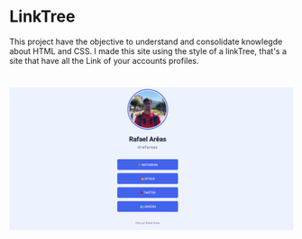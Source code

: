 # LinkTree

<p>This project have the objective to understand and consolidate knowlegde about HTML and CSS. I made this site using the style of a linkTree, that's a site that have all the Link of your accounts profiles.</p>

<h1 align="center">
  <img alt="LinkTree" title="#LinkTree" src="/img/LInkTree.png" />
</h1>
